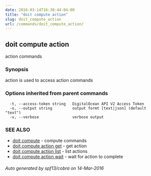 ```yaml
---
date: 2016-03-14T16:30:44-04:00
title: "doit compute action"
slug: doit_compute_action
url: /commands/doit_compute_action/
---
```

## doit compute action

action commands

### Synopsis


action is used to access action commands

### Options inherited from parent commands

```
  -t, --access-token string   DigitalOcean API V2 Access Token
  -o, --output string         output formt [text|json] (default "text")
  -v, --verbose               verbose output
```

### SEE ALSO
* [doit compute](/commands/doit_compute/)	 - compute commands
* [doit compute action get](/commands/doit_compute_action_get/)	 - get action
* [doit compute action list](/commands/doit_compute_action_list/)	 - list actions
* [doit compute action wait](/commands/doit_compute_action_wait/)	 - wait for action to complete

###### Auto generated by spf13/cobra on 14-Mar-2016
